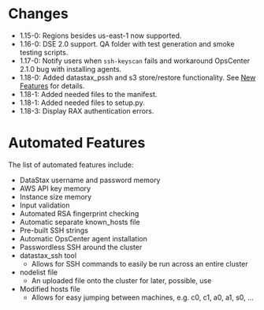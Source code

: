 Changes
=======

* 1.15-0: Regions besides us-east-1 now supported.
* 1.16-0: DSE 2.0 support. QA folder with test generation
and smoke testing scripts.
* 1.17-0: Notify users when `ssh-keyscan` fails and workaround
OpsCenter 2.1.0 bug with installing agents.
* 1.18-0: Added datastax_pssh and s3 store/restore functionality.
See [New Features](https://github.com/joaquincasares/cassandralauncher/tree/master/docs/new_features.md) for details.
* 1.18-1: Added needed files to the manifest.
* 1.18-1: Added needed files to setup.py.
* 1.18-3: Display RAX authentication errors.

Automated Features
==================

The list of automated features include:

* DataStax username and password memory
* AWS API key memory
* Instance size memory
* Input validation
* Automated RSA fingerprint checking
* Automatic separate known_hosts file
* Pre-built SSH strings
* Automatic OpsCenter agent installation
* Passwordless SSH around the cluster
* datastax_ssh tool
  * Allows for SSH commands to easily be run across an entire cluster
* nodelist file
  * An uploaded file onto the cluster for later, possible, use
* Modified hosts file
  * Allows for easy jumping between machines, e.g. c0, c1, a0, a1, s0, ...
